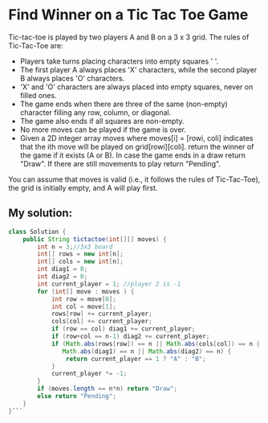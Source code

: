 # Find Winner on a Tic Tac Toe Game

Tic-tac-toe is played by two players A and B on a 3 x 3 grid. The rules of Tic-Tac-Toe are:

* Players take turns placing characters into empty squares ' '.
* The first player A always places 'X' characters, while the second player B always places 'O' characters.
* 'X' and 'O' characters are always placed into empty squares, never on filled ones.
* The game ends when there are three of the same (non-empty) character filling any row, column, or diagonal.
* The game also ends if all squares are non-empty.
* No more moves can be played if the game is over.
* Given a 2D integer array moves where moves[i] = [rowi, coli] indicates that the ith move will be played on grid[rowi][coli]. return the winner of the game if it exists (A or B). In case the game ends in a draw return "Draw". If there are still movements to play return "Pending".

You can assume that moves is valid (i.e., it follows the rules of Tic-Tac-Toe), the grid is initially empty, and A will play first.

## My solution:

```Java
class Solution {
    public String tictactoe(int[][] moves) {
        int n = 3;//3x3 board
        int[] rows = new int[n];
        int[] cols = new int[n];
        int diag1 = 0;
        int diag2 = 0;
        int current_player = 1; //player 2 is -1
        for (int[] move : moves ) {
            int row = move[0];
            int col = move[1];
            rows[row] += current_player;
            cols[col] += current_player;
            if (row == col) diag1 += current_player;
            if (row+col == n-1) diag2 += current_player;
            if (Math.abs(rows[row]) == n || Math.abs(cols[col]) == n ||
               Math.abs(diag1) == n || Math.abs(diag2) == n) {
                return current_player == 1 ? "A" : "B";
            }
            current_player *= -1;
        }
        if (moves.length == n*n) return "Draw";
        else return "Pending";
    }
}```
